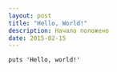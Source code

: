 ```yaml
---
layout: post
title: "Hello, World!"
description: Начало положено
date: 2015-02-15
---
```

    puts 'Hello, world!'
